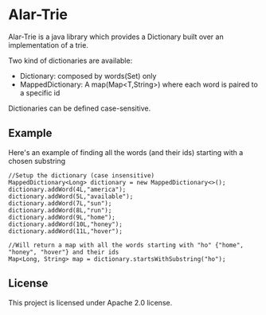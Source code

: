 # Alar-Trie

Alar-Trie is a java library which provides a Dictionary built over an implementation of a trie.


Two kind of dictionaries are available: 
* Dictionary: composed by words(Set<String>) only
* MappedDictionary: A map(Map<T,String>) where each word is paired to a specific id

Dictionaries can be defined case-sensitive.


## Example

Here's an example of finding all the words (and their ids) starting with a chosen substring

```
//Setup the dictionary (case insensitive)
MappedDictionary<Long> dictionary = new MappedDictionary<>();
dictionary.addWord(4L,"america");
dictionary.addWord(5L,"available");
dictionary.addWord(7L,"sun");
dictionary.addWord(8L,"run");
dictionary.addWord(9L,"home");
dictionary.addWord(10L,"honey");
dictionary.addWord(11L,"hover");

//Will return a map with all the words starting with "ho" {"home", "honey", "hover"} and their ids
Map<Long, String> map = dictionary.startsWithSubstring("ho");
```

## License

This project is licensed under Apache 2.0 license.
